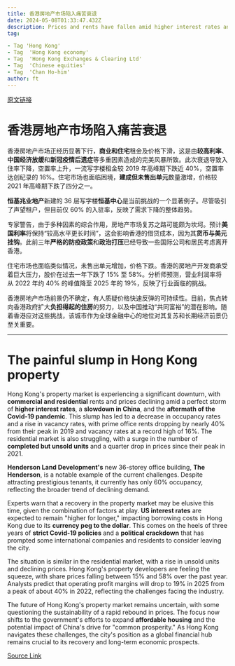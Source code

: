 ```yaml
---
title: 香港房地产市场陷入痛苦衰退
date: 2024-05-08T01:33:47.432Z
description: Prices and rents have fallen amid higher interest rates and a slowdown in China. Some experts warn that recovery could be elusive
tag: 

- Tag 'Hong Kong'
- Tag  'Hong Kong economy'
- Tag  'Hong Kong Exchanges & Clearing Ltd'
- Tag  'Chinese equities'
- Tag  'Chan Ho-him'
author: ft
---
```


[原文链接](https://ft.com/content/884cc30c-5326-4db5-ba0c-bf9f1572234f)

# 香港房地产市场陷入痛苦衰退

香港房地产市场正经历显著下行，**商业和住宅**租金及价格下滑，这是由**较高利率**、**中国经济放缓**和**新冠疫情后遗症**等多重因素造成的完美风暴所致。此次衰退导致入住率下降，空置率上升，一流写字楼租金较 2019 年高峰期下跌近 40%，空置率达创纪录的 16%。住宅市场也面临困境，**建成但未售出单元**数量激增，价格较 2021 年高峰期下跌了四分之一。

**恒基兆业地产**新建的 36 层写字楼**恒基中心**是当前挑战的一个显著例子。尽管吸引了声望租户，但目前仅 60% 的入驻率，反映了需求下降的整体趋势。

专家警告，由于多种因素的综合作用，房地产市场复苏之路可能颇为坎坷。预计**美国利率**将保持“较高水平更长时间”，这会影响香港的借贷成本，因为其**货币与美元挂钩**。此前三年**严格的防疫政策**和**政治打压**已经导致一些国际公司和居民考虑离开香港。

住宅市场也面临类似情况，未售出单元增加，价格下跌。香港的房地产开发商承受着巨大压力，股价在过去一年下跌了 15% 至 58%。分析师预测，营业利润率将从 2022 年约 40% 的峰值降至 2025 年的 19%，反映了行业面临的挑战。

香港房地产市场前景仍不确定，有人质疑价格快速反弹的可持续性。目前，焦点转向香港政府扩大**负担得起的住房**的努力，以及中国推动“共同富裕”的潜在影响。随着香港应对这些挑战，该城市作为全球金融中心的地位对其复苏和长期经济前景仍至关重要。

---

# The painful slump in Hong Kong property 

Hong Kong's property market is experiencing a significant downturn, with **commercial and residential** rents and prices declining amid a perfect storm of **higher interest rates**, a **slowdown in China**, and the **aftermath of the Covid-19 pandemic**. This slump has led to a decrease in occupancy rates and a rise in vacancy rates, with prime office rents dropping by nearly 40% from their peak in 2019 and vacancy rates at a record high of 16%. The residential market is also struggling, with a surge in the number of **completed but unsold units** and a quarter drop in prices since their peak in 2021. 

**Henderson Land Development's** new 36-storey office building, **The Henderson**, is a notable example of the current challenges. Despite attracting prestigious tenants, it currently has only 60% occupancy, reflecting the broader trend of declining demand. 

Experts warn that a recovery in the property market may be elusive this time, given the combination of factors at play. **US interest rates** are expected to remain "higher for longer," impacting borrowing costs in Hong Kong due to its **currency peg to the dollar**. This comes on the heels of three years of **strict Covid-19 policies** and a **political crackdown** that has prompted some international companies and residents to consider leaving the city. 

The situation is similar in the residential market, with a rise in unsold units and declining prices. Hong Kong's property developers are feeling the squeeze, with share prices falling between 15% and 58% over the past year. Analysts predict that operating profit margins will drop to 19% in 2025 from a peak of about 40% in 2022, reflecting the challenges facing the industry. 

The future of Hong Kong's property market remains uncertain, with some questioning the sustainability of a rapid rebound in prices. The focus now shifts to the government's efforts to expand **affordable housing** and the potential impact of China's drive for "common prosperity." As Hong Kong navigates these challenges, the city's position as a global financial hub remains crucial to its recovery and long-term economic prospects.

[Source Link](https://ft.com/content/884cc30c-5326-4db5-ba0c-bf9f1572234f)

